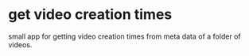 # get video creation times

small app for getting video creation times from meta data of a folder of videos.
